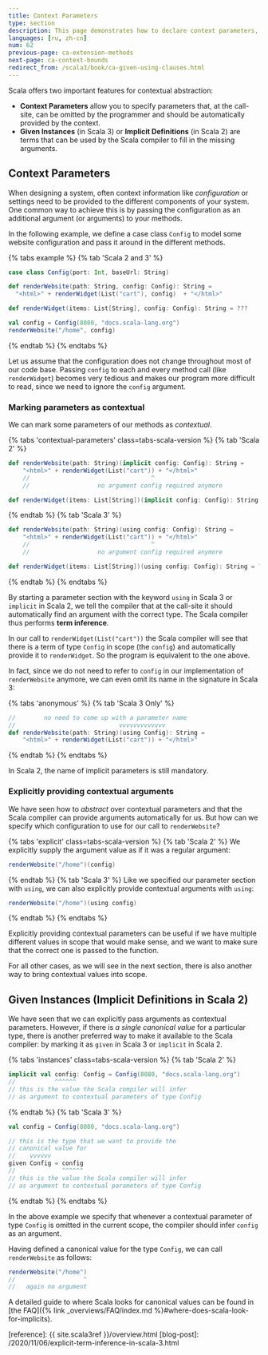 ```yaml
---
title: Context Parameters
type: section
description: This page demonstrates how to declare context parameters, and how the compiler infers them at call-site.
languages: [ru, zh-cn]
num: 62
previous-page: ca-extension-methods
next-page: ca-context-bounds
redirect_from: /scala3/book/ca-given-using-clauses.html
---
```


Scala offers two important features for contextual abstraction:

- **Context Parameters** allow you to specify parameters that, at the call-site, can be omitted by the programmer and should be automatically provided by the context.
- **Given Instances** (in Scala 3) or **Implicit Definitions** (in Scala 2) are terms that can be used by the Scala compiler to fill in the missing arguments.

## Context Parameters

When designing a system, often context information like _configuration_ or settings need to be provided to the different components of your system.
One common way to achieve this is by passing the configuration as an additional argument (or arguments) to your methods.

In the following example, we define a case class `Config` to model some website configuration and pass it around in the different methods.

{% tabs example %}
{% tab 'Scala 2 and 3' %}
```scala
case class Config(port: Int, baseUrl: String)

def renderWebsite(path: String, config: Config): String =
  "<html>" + renderWidget(List("cart"), config)  + "</html>"

def renderWidget(items: List[String], config: Config): String = ???

val config = Config(8080, "docs.scala-lang.org")
renderWebsite("/home", config)
```
{% endtab %}
{% endtabs %}

Let us assume that the configuration does not change throughout most of our code base.
Passing `config` to each and every method call (like `renderWidget`) becomes very tedious and makes our program more difficult to read, since we need to ignore the `config` argument.

### Marking parameters as contextual

We can mark some parameters of our methods as _contextual_.

{% tabs 'contextual-parameters' class=tabs-scala-version %}
{% tab 'Scala 2' %}
```scala
def renderWebsite(path: String)(implicit config: Config): String =
    "<html>" + renderWidget(List("cart")) + "</html>"
    //                                  ^
    //                   no argument config required anymore

def renderWidget(items: List[String])(implicit config: Config): String = ???
```
{% endtab %}
{% tab 'Scala 3' %}
```scala
def renderWebsite(path: String)(using config: Config): String =
    "<html>" + renderWidget(List("cart")) + "</html>"
    //                                  ^
    //                   no argument config required anymore

def renderWidget(items: List[String])(using config: Config): String = ???
```
{% endtab %}
{% endtabs %}

By starting a parameter section with the keyword `using` in Scala 3 or `implicit` in Scala 2, we tell the compiler that at the call-site it should automatically find an argument with the correct type.
The Scala compiler thus performs **term inference**.

In our call to `renderWidget(List("cart"))` the Scala compiler will see that there is a term of type `Config` in scope (the `config`) and automatically provide it to `renderWidget`.
So the program is equivalent to the one above.

In fact, since we do not need to refer to `config` in our implementation of `renderWebsite` anymore, we can even omit its name in the signature in Scala 3:

{% tabs 'anonymous' %}
{% tab 'Scala 3 Only' %}
```scala
//        no need to come up with a parameter name
//                             vvvvvvvvvvvvv
def renderWebsite(path: String)(using Config): String =
    "<html>" + renderWidget(List("cart")) + "</html>"
```
{% endtab %}
{% endtabs %}

In Scala 2, the name of implicit parameters is still mandatory.

### Explicitly providing contextual arguments

We have seen how to _abstract_ over contextual parameters and that the Scala compiler can provide arguments automatically for us.
But how can we specify which configuration to use for our call to `renderWebsite`?

{% tabs 'explicit' class=tabs-scala-version %}
{% tab 'Scala 2' %}
We explicitly supply the argument value as if it was a regular argument:
```scala
renderWebsite("/home")(config)
```
{% endtab %}
{% tab 'Scala 3' %}
Like we specified our parameter section with `using`, we can also explicitly provide contextual arguments with `using`:
```scala
renderWebsite("/home")(using config)
```
{% endtab %}
{% endtabs %}

Explicitly providing contextual parameters can be useful if we have multiple different values in scope that would make sense, and we want to make sure that the correct one is passed to the function.

For all other cases, as we will see in the next section, there is also another way to bring contextual values into scope.

## Given Instances (Implicit Definitions in Scala 2)

We have seen that we can explicitly pass arguments as contextual parameters.
However, if there is _a single canonical value_ for a particular type, there is another preferred way to make it available to the Scala compiler: by marking it as `given` in Scala 3 or `implicit` in Scala 2.

{% tabs 'instances' class=tabs-scala-version %}
{% tab 'Scala 2' %}
```scala
implicit val config: Config = Config(8080, "docs.scala-lang.org")
//           ^^^^^^
// this is the value the Scala compiler will infer
// as argument to contextual parameters of type Config
```
{% endtab %}
{% tab 'Scala 3' %}
```scala
val config = Config(8080, "docs.scala-lang.org")

// this is the type that we want to provide the
// canonical value for
//    vvvvvv
given Config = config
//             ^^^^^^
// this is the value the Scala compiler will infer
// as argument to contextual parameters of type Config
```
{% endtab %}
{% endtabs %}

In the above example we specify that whenever a contextual parameter of type `Config` is omitted in the current scope, the compiler should infer `config` as an argument.

Having defined a canonical value for the type `Config`, we can call `renderWebsite` as follows:

```scala
renderWebsite("/home")
//                   ^
//   again no argument
```

A detailed guide to where Scala looks for canonical values can be found in [the FAQ]({% link _overviews/FAQ/index.md %}#where-does-scala-look-for-implicits).

[reference]: {{ site.scala3ref }}/overview.html
[blog-post]: /2020/11/06/explicit-term-inference-in-scala-3.html
